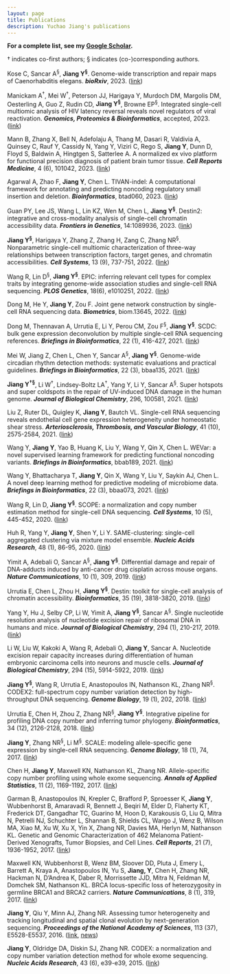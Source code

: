 ```yaml
---
layout: page
title: Publications
description: Yuchao Jiang's publications
---
```


**For a complete list, see my [Google Scholar](https://scholar.google.com/citations?user=cVLhgc4AAAAJ&hl=en).**

&dagger; indicates co-first authors; &sect; indicates (co-)corresponding authors.

Kose C, Sancar A<sup>&sect;</sup>, **Jiang Y<sup>&sect;</sup>**. Genome-wide transcription and repair maps of Caenorhabditis elegans. ***bioRxiv***, 2023. ([link](https://www.biorxiv.org/content/10.1101/2023.10.12.562083v1))

Manickam A<sup>&dagger;</sup>, Mei W<sup>&dagger;</sup>, Peterson JJ, Harigaya Y, Murdoch DM, Margolis DM, Oesterling A, Guo Z, Rudin CD, **Jiang Y<sup>&sect;</sup>**, Browne EP<sup>&sect;</sup>. Integrated single-cell multiomic analysis of HIV latency reversal reveals novel regulators of viral reactivation. ***Genomics, Proteomics & Bioinformatics***, accepted, 2023. ([link](https://www.biorxiv.org/content/10.1101/2022.07.26.501558v1))


Mann B, Zhang X, Bell N, Adefolaju A, Thang M, Dasari R, Valdivia A, Quinsey C, Rauf Y, Cassidy N, Yang Y, Viziri C, Rego S, **Jiang Y**, Dunn D, Floyd S, Baldwin A, Hingtgen S, Satterlee A. A normalized ex vivo platform for functional precision diagnosis of patient brain tumor tissue. ***Cell Reports Medicine***, 4 (6), 101042, 2023. ([link](https://doi.org/10.1016/j.xcrm.2023.101042))


Agarwal A, Zhao F, **Jiang Y**, Chen L. TIVAN-indel: A computational framework for annotating and predicting noncoding regulatory small insertion and deletion. ***Bioinformatics***, btad060, 2023. ([link](https://academic.oup.com/bioinformatics/article/39/2/btad060/7008323))


Guan PY, Lee JS, Wang L, Lin KZ, Wen M, Chen L, **Jiang Y<sup>&sect;</sup>**. Destin2: integrative and cross-modality analysis of single-cell chromatin accessibility data. ***Frontiers in Genetics***, 14:1089936, 2023. ([link](https://www.frontiersin.org/articles/10.3389/fgene.2023.1089936/full))


**Jiang Y<sup>&sect;</sup>**, Harigaya Y, Zhang Z, Zhang H, Zang C, Zhang NR<sup>&sect;</sup>. Nonparametric single-cell multiomic characterization of three-way relationships between transcription factors, target genes, and chromatin accessibilities. ***Cell Systems***, 13 (9), 737-751, 2022. ([link](https://www.sciencedirect.com/science/article/abs/pii/S2405471222003489))


Wang R, Lin D<sup>&sect;</sup>, **Jiang Y<sup>&sect;</sup>**. EPIC: inferring relevant cell types for complex traits by integrating genome-wide association studies and single-cell RNA sequencing. ***PLOS Genetics***, 18(6), e1010251, 2022. ([link](https://journals.plos.org/plosgenetics/article/authors?id=10.1371/journal.pgen.1010251))


Dong M, He Y, **Jiang Y**, Zou F. Joint gene network construction by single-cell RNA sequencing data. ***Biometrics***, biom.13645, 2022. ([link](https://onlinelibrary.wiley.com/doi/10.1111/biom.13645))


Dong M, Thennavan A, Urrutia E, Li Y, Perou CM, Zou F<sup>&sect;</sup>, **Jiang Y<sup>&sect;</sup>**. SCDC: bulk gene expression deconvolution by multiple single-cell RNA sequencing references. ***Briefings in Bioinformatics***, 22 (1), 416-427, 2021. ([link](https://academic.oup.com/bib/advance-article/doi/10.1093/bib/bbz166/5699815))


Mei W, Jiang Z, Chen L, Chen Y, Sancar A<sup>&sect;</sup>, **Jiang Y<sup>&sect;</sup>**. Genome-wide circadian rhythm detection methods: systematic evaluations and practical guidelines. ***Briefings in Bioinformatics***, 22 (3), bbaa135, 2021. ([link](https://www.ncbi.nlm.nih.gov/pmc/articles/PMC8138819/))


**Jiang Y<sup>&dagger;</sup><sup>&sect;</sup>**, Li W<sup>&dagger;</sup>, Lindsey-Boltz LA<sup>&dagger;</sup>, Yang Y, Li Y, Sancar A<sup>&sect;</sup>. Super hotspots and super coldspots in the repair of UV-induced DNA damage in the human genome. ***Journal of Biological Chemistry***, 296, 100581, 2021. ([link](https://linkinghub.elsevier.com/retrieve/pii/S0021-9258(21)00361-6))


Liu Z, Ruter DL, Quigley K, **Jiang Y**, Bautch VL. Single-cell RNA sequencing reveals endothelial cell gene expression heterogeneity under homeostatic shear stress. ***Arteriosclerosis, Thrombosis, and Vascular Biology***, 41 (10), 2575-2584, 2021. ([link](https://www.ahajournals.org/doi/full/10.1161/ATVBAHA.121.316797))


Wang Y, **Jiang Y**, Yao B, Huang K, Liu Y, Wang Y, Qin X, Chen L. WEVar: a novel supervised learning framework for predicting functional noncoding variants. ***Briefings in Bioinformatics***, bbab189, 2021. ([link](https://academic.oup.com/bib/article-abstract/22/6/bbab189/6279833?redirectedFrom=fulltext))


Wang Y, Bhattacharya T, **Jiang Y**, Qin X, Wang Y, Liu Y, Saykin AJ, Chen L. A novel deep learning method for predictive modeling of microbiome data. ***Briefings in Bioinformatics***, 22 (3), bbaa073, 2021. ([link](https://academic.oup.com/bib/article/22/3/bbaa073/5835556))


Wang R, Lin D, **Jiang Y<sup>&sect;</sup>**. SCOPE: a normalization and copy number estimation method for single-cell DNA sequencing. ***Cell Systems***, 10 (5), 445-452, 2020. ([link](https://doi.org/10.1016/j.cels.2020.03.005))


Huh R, Yang Y, **Jiang Y**, Shen Y, Li Y. SAME-clustering: single-cell aggregated clustering via mixture model ensemble. ***Nucleic Acids Research***, 48 (1), 86-95, 2020. ([link](https://academic.oup.com/nar/article/48/1/86/5644992))


Yimit A, Adebali O, Sancar A<sup>&sect;</sup>, **Jiang Y<sup>&sect;</sup>**. Differential damage and repair of DNA-adducts induced by anti-cancer drug cisplatin across mouse organs. ***Nature Communications***, 10 (1), 309, 2019. ([link](https://www.nature.com/articles/s41467-019-08290-2))


Urrutia E, Chen L, Zhou H, **Jiang Y<sup>&sect;</sup>**. Destin: toolkit for single-cell analysis of chromatin accessibility. ***Bioinformatics***, 35 (19), 3818-3820, 2019. ([link](https://academic.oup.com/bioinformatics/article/35/19/3818/5367832/))


Yang Y, Hu J, Selby CP, Li W, Yimit A, **Jiang Y<sup>&sect;</sup>**, Sancar A<sup>&sect;</sup>. Single nucleotide resolution analysis of nucleotide excision repair of ribosomal DNA in humans and mice. ***Journal of Biological Chemistry***, 294 (1), 210-217, 2019. ([link](https://www.jbc.org/article/S0021-9258(20)36891-5/fulltext))


Li W, Liu W, Kakoki A, Wang R, Adebali O, **Jiang Y**, Sancar A. Nucleotide excision repair capacity increases during differentiation of human embryonic carcinoma cells into neurons and muscle cells. ***Journal of Biological Chemistry***, 294 (15), 5914-5922, 2019. ([link](https://www.jbc.org/article/S0021-9258(20)36664-3/fulltext))


**Jiang Y<sup>&sect;</sup>**, Wang R, Urrutia E, Anastopoulos IN, Nathanson KL, Zhang NR<sup>&sect;</sup>. CODEX2: full-spectrum copy number variation detection by high-throughput DNA sequencing. ***Genome Biology***, 19 (1), 202, 2018. ([link](https://genomebiology.biomedcentral.com/articles/10.1186/s13059-018-1578-y))


Urrutia E, Chen H, Zhou Z, Zhang NR<sup>&sect;</sup>, **Jiang Y<sup>&sect;</sup>**. Integrative pipeline for profiling DNA copy number and inferring tumor phylogeny. ***Bioinformatics***, 34 (12), 2126-2128, 2018. ([link](https://doi.org/10.1093/bioinformatics/bty057))


**Jiang Y**, Zhang NR<sup>&sect;</sup>, Li M<sup>&sect;</sup>. SCALE: modeling allele-specific gene expression by single-cell RNA sequencing. ***Genome Biology***, 18 (1), 74, 2017. ([link](https://genomebiology.biomedcentral.com/articles/10.1186/s13059-017-1200-8))


Chen H, **Jiang Y**, Maxwell KN, Nathanson KL, Zhang NR. Allele-specific copy number profiling using whole exome sequencing. ***Annals of Applied Statistics***, 11 (2), 1169-1192, 2017. ([link](https://projecteuclid.org/journals/annals-of-applied-statistics/volume-11/issue-2/Allele-specific-copy-number-estimation-by-whole-exome-sequencing/10.1214/17-AOAS1043.full)) 


Garman B, Anastopoulos IN, Krepler C, Brafford P, Sproesser K, **Jiang Y**, Wubbenhorst B, Amaravadi R, Bennett J, Beqiri M, Elder D, Flaherty KT, Frederick DT, Gangadhar TC, Guarino M, Hoon D, Karakousis G, Liu Q, Mitra N, Petrelli NJ, Schuchter L, Shannan B, Shields CL, Wargo J, Wenz B, Wilson MA, Xiao M, Xu W, Xu X, Yin X, Zhang NR, Davies MA, Herlyn M, Nathanson KL. Genetic and Genomic Characterization of 462 Melanoma Patient-Derived Xenografts, Tumor Biopsies, and Cell Lines. ***Cell Reports***, 21 (7), 1936-1952, 2017. ([link](https://www.cell.com/cell-reports/fulltext/S2211-1247(17)31499-7?_returnURL=https%3A%2F%2Flinkinghub.elsevier.com%2Fretrieve%2Fpii%2FS2211124717314997%3Fshowall%3Dtrue))


Maxwell KN, Wubbenhorst B, Wenz BM, Sloover DD, Pluta J, Emery L, Barrett A, Kraya A, Anastopoulos IN, Yu S, **Jiang, Y**, Chen H, Zhang NR, Hackman N, D’Andrea K, Daber R, Morrissette JJD, Mitra N, Feldman M, Domchek SM, Nathanson KL. BRCA locus-specific loss of heterozygosity in germline BRCA1 and BRCA2 carriers. ***Nature Communications***, 8 (1), 319, 2017. ([link](https://www.nature.com/articles/s41467-017-00388-9))


**Jiang Y**, Qiu Y, Minn AJ, Zhang NR. Assessing tumor heterogeneity and tracking longitudinal and spatial clonal evolution by next-generation sequencing. ***Proceedings of the National Academy of Sciences***, 113 (37), E5528-E5537, 2016. ([link](http://www.pnas.org/content/113/37/E5528), [news](http://www.uphs.upenn.edu/news/News_Releases/2016/09/jiang/))


**Jiang Y**, Oldridge DA, Diskin SJ, Zhang NR. CODEX: a normalization and copy number variation detection method for whole exome sequencing. ***Nucleic Acids Research***, 43 (6), e39-e39, 2015. ([link](https://academic.oup.com/nar/article-lookup/doi/10.1093/nar/gku1363))

